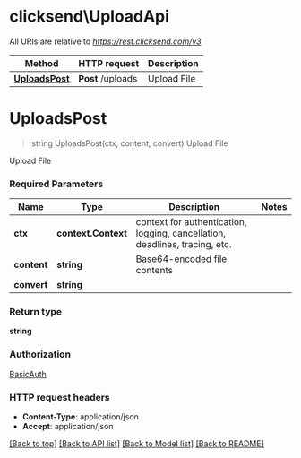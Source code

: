 # clicksend\UploadApi

All URIs are relative to *https://rest.clicksend.com/v3*

Method | HTTP request | Description
------------- | ------------- | -------------
[**UploadsPost**](UploadApi.md#UploadsPost) | **Post** /uploads | Upload File


# **UploadsPost**
> string UploadsPost(ctx, content, convert)
Upload File

Upload File

### Required Parameters

Name | Type | Description  | Notes
------------- | ------------- | ------------- | -------------
 **ctx** | **context.Context** | context for authentication, logging, cancellation, deadlines, tracing, etc.
  **content** | **string**| Base64-encoded file contents | 
  **convert** | **string**|  | 

### Return type

**string**

### Authorization

[BasicAuth](../README.md#BasicAuth)

### HTTP request headers

 - **Content-Type**: application/json
 - **Accept**: application/json

[[Back to top]](#) [[Back to API list]](../README.md#documentation-for-api-endpoints) [[Back to Model list]](../README.md#documentation-for-models) [[Back to README]](../README.md)

